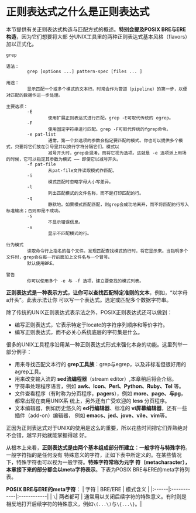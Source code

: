 正则表达式之什么是正则表达式
===================================================================================
本节提供有关正则表达式构造与匹配方式的概述。**特别会提及POSIX BRE与ERE构造**，因为它们想要将大部
分UNIX工具里的两种正则表达式基本风格（flavors）加以正式化。
```
grep 

语法：
        grep [options ...] pattern-spec [files ... ] 

用途：
        显示匹配一个或多个模式的文本行。时常会作为管道（pipeline）的第一步，以便对匹配的数据作进一步处理。

主要选项：
        -E
                使用扩展正则表达式进行匹配。grep -E可取代传统的 egrep。
        -F
                使用固定字符串进行匹配。grep -F可取代传统的fgrep命令。
        -e pat-list 
                通常，第一个非选项的参数会指定要匹配的模式。你也可以提供多个模式，只要将它们放在引号里并以换行字符分隔它们。模式以
                减号开头时，grep会混淆，而将它视为选项。这就是 -e 选项派上用场的时候，它可以指定其参数为模式 —— 即使它以减号开头。
        -f pat-file 
                从pat-file文件读取模式作匹配。
        -i
                模式匹配时忽略字母大小写差异。
        -l
                列出匹配模式的文件名称，而不是打印匹配的行。
        -q
                静默地。如果模式匹配匹配，则grep会成功地离开，而不将匹配的行写入标准输出；否则即是不成功。
        -s 
                不显示错误信息。
        -v
                显示不匹配模式的行。

行为模式
        读取命令行上指名的每个文件。发现匹配查找模式的行时，将它显示来。当指明多个文件时，grep会在每一行前面加上文件名与一个冒号。
        默认使用BRE。

警告
        你可以使用多个 -e 与 -f 选项，建立要查找的模式列表。
```

**正则表达式是一种表示方式，让你可以查找匹配特定准则的文本**，例如，“以字母a开头”。此表示法让你
可以写一个表达式。选定或匹配多个数据字符串。

除了传统的UNIX正则表达式表示法之外，POSIX正则表达式还可以做到：
+ 编写正则表达式，它表示特定于locate的字符序列顺序和等价字符。
+ 编写正则表达式，而不必关心系统底层的字符集是什么。

很多的UNIX工具程序沿用某一种正则表达式形式来强化本身的功能。这里列举一部分例子：
+ 用来寻找匹配文本行的 **grep工具族**：grep与egrep，以及非标准但很好用的agrep工具。
+ 用来改变输入流的 **sed流编程器**（stream editor）,本章稍后将会介绍。
+ 字符串处理程序语言，例如 **awk、Icon、Perl、Python、Ruby、Tel** 等。
+ 文件查看程序（有时称为分页程序，**pagers**），例如 **more、page、与pg**，都常出现在商用UNIX系
统上，另外还有广受欢迎的 **less** 分页程序。
+ 文本编辑器，例如历史悠久的 **ed行编辑器**、标准的 **vi屏幕编辑器**，还有一些插件（add-on）编辑器，
例如 **emacs、jed、jove、vile、vim**等。

正因为正则表达式对于UNIX的使用是这么的重要，所以花些时间把它们弄熟绝对不会错，越早开始就能掌握得越
好。

从根本上来看，**正则表达式是由两个基本组成部分所建立：一般字符与特殊字符**。一般字符指的是任何没有
特殊意义的字符，正如下表中所定义的。在某些情况下，特殊字符也可以视为一般字符。**特殊字符常称为元字
符（metacharacter），本章接下来的部分都会以meta字符表示**。下表为POSIX BRE与ERE的meta字符列表。

**POSIX BRE与ERE的meta字符**：
| 字符 | BRE/ERE | 模式含义 |
|:------|:------------|:------------|
| `\`| 两者都可 | 通常用以关闭后续字符的特殊意义。有时则是相反地打开后续字符的特殊意义，例如`\(...\)`与`\{...\}`。|
